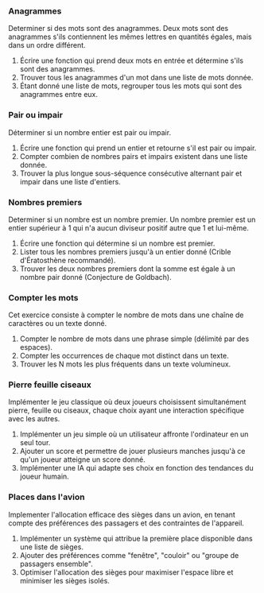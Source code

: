 ### Anagrammes
Determiner si des mots sont des anagrammes. Deux mots sont des anagrammes s'ils contiennent les mêmes lettres en quantités égales, mais dans un ordre différent.
1. Écrire une fonction qui prend deux mots en entrée et détermine s'ils sont des anagrammes.
2. Trouver tous les anagrammes d'un mot dans une liste de mots donnée.
3. Étant donné une liste de mots, regrouper tous les mots qui sont des anagrammes entre eux.

### Pair ou impair
Déterminer si un nombre entier est pair ou impair.
1. Écrire une fonction qui prend un entier et retourne s'il est pair ou impair.
2. Compter combien de nombres pairs et impairs existent dans une liste donnée.
3. Trouver la plus longue sous-séquence consécutive alternant pair et impair dans une liste d'entiers.

### Nombres premiers
Determiner si un nombre est un nombre premier. Un nombre premier est un entier supérieur à 1 qui n'a aucun diviseur positif autre que 1 et lui-même.
1. Écrire une fonction qui détermine si un nombre est premier.
2. Lister tous les nombres premiers jusqu'à un entier donné (Crible d'Ératosthène recommandé).
3. Trouver les deux nombres premiers dont la somme est égale à un nombre pair donné (Conjecture de Goldbach).

### Compter les mots
Cet exercice consiste à compter le nombre de mots dans une chaîne de caractères ou un texte donné.
1. Compter le nombre de mots dans une phrase simple (délimité par des espaces).
2. Compter les occurrences de chaque mot distinct dans un texte.
3. Trouver les N mots les plus fréquents dans un texte volumineux.


### Pierre feuille ciseaux
Implémenter le jeu classique où deux joueurs choisissent simultanément pierre, feuille ou ciseaux, chaque choix ayant une interaction spécifique avec les autres.
1. Implémenter un jeu simple où un utilisateur affronte l'ordinateur en un seul tour.
2. Ajouter un score et permettre de jouer plusieurs manches jusqu'à ce qu'un joueur atteigne un score donné.
3. Implémenter une IA qui adapte ses choix en fonction des tendances du joueur humain.

### Places dans l'avion
Implementer l'allocation efficace des sièges dans un avion, en tenant compte des préférences des passagers et des contraintes de l'appareil.
1. Implémenter un système qui attribue la première place disponible dans une liste de sièges.
2. Ajouter des préférences comme "fenêtre", "couloir" ou "groupe de passagers ensemble".
3. Optimiser l'allocation des sièges pour maximiser l'espace libre et minimiser les sièges isolés.